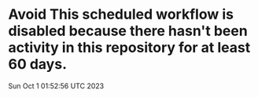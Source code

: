 # Avoid This scheduled workflow is disabled because there hasn't been activity in this repository for at least 60 days.
Sun Oct  1 01:52:56 UTC 2023
